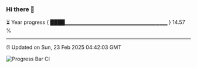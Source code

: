 ### Hi there 👋

⏳ Year progress { ████▁▁▁▁▁▁▁▁▁▁▁▁▁▁▁▁▁▁▁▁▁▁▁▁▁▁ } 14.57 %

---

⏰ Updated on Sun, 23 Feb 2025 04:42:03 GMT

![Progress Bar CI](https://github.com/IshwaranRudhara/GIT-ACTION/workflows/Progress%20Bar%20CI/badge.svg)

